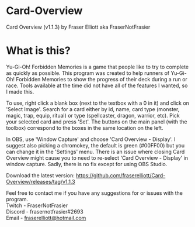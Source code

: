 # Card-Overview
Card Overview (v1.1.3) by Fraser Elliott aka FraserNotFrasier

# What is this?

Yu-Gi-Oh! Forbidden Memories is a game that people like to try to complete as quickly as possible. This program was created to help runners of Yu-Gi-Oh! Forbidden Memories to show the progress of their deck during a run or race. Tools available at the time did not have all of the features I wanted, so I made this.

To use, right click a blank box (next to the textbox with a 0 in it) and click on 'Select Image'. Search for a card either by id, name, card type (monster, magic, trap, equip, ritual) or type (spellcaster, dragon, warrior, etc). Pick your selected card and press 'Set'.
The buttons on the main panel (with the toolbox) correspond to the boxes in the same location on the left.

In OBS, use 'Window Capture' and choose 'Card Overview - Display'. I suggest also picking a chromokey, the default is green (#00FF00) but you can change it in the 'Settings' menu. There is an issue where closing Card Overview might cause you to need to re-select 'Card Overview - Display' in window capture. Sadly, there is no fix except for using OBS Studio.

Download the latest version:
https://github.com/fraserelliott/Card-Overview/releases/tag/v1.1.3

Feel free to contact me if you have any suggestions for or issues with the program.<br>
Twitch - FraserNotFrasier<br>
Discord - frasernotfrasier#2693<br>
Email - fraserelliott@hotmail.com
